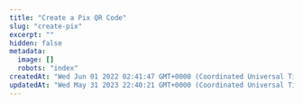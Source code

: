 ```yaml
---
title: "Create a Pix QR Code"
slug: "create-pix"
excerpt: ""
hidden: false
metadata: 
  image: []
  robots: "index"
createdAt: "Wed Jun 01 2022 02:41:47 GMT+0000 (Coordinated Universal Time)"
updatedAt: "Wed May 31 2023 22:40:21 GMT+0000 (Coordinated Universal Time)"
---
```

